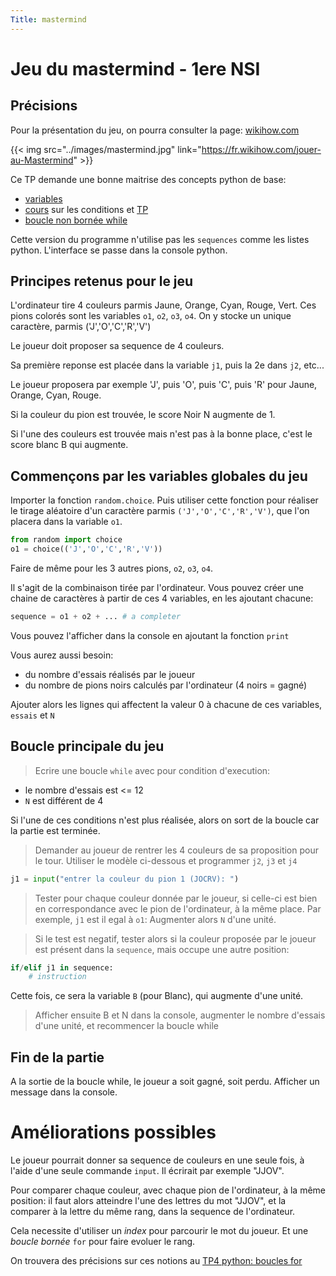 ```yaml
---
Title: mastermind
---
```


# Jeu du mastermind - 1ere NSI
## Précisions
Pour la présentation du jeu, on pourra consulter la page: [wikihow.com](https://fr.wikihow.com/jouer-au-Mastermind)

{{< img src="../images/mastermind.jpg" link="https://fr.wikihow.com/jouer-au-Mastermind" >}}

Ce TP demande une bonne maitrise des concepts python de base:

* [variables](/docs/python/pages/variables/page4_D/)
* [cours](/docs/python/pages/conditions/page2_D/) sur les conditions et [TP](/docs/python/pages/conditions/page3/)
* [boucle non bornée while](/docs/python/pages/conditions/page4/)

Cette version du programme n'utilise pas les `sequences` comme les listes python. 
L'interface se passe dans la console python.

## Principes retenus pour le jeu
L'ordinateur tire 4 couleurs parmis Jaune, Orange, Cyan, Rouge, Vert. Ces pions colorés sont les variables `o1`, `o2`, `o3`, `o4`. On y stocke un unique caractère, parmis ('J','O','C','R','V')

Le joueur doit proposer sa sequence de 4 couleurs. 

Sa première reponse est placée dans la variable `j1`, puis la 2e dans `j2`, etc...

Le joueur proposera par exemple 'J', puis 'O', puis 'C', puis 'R' pour Jaune, Orange, Cyan, Rouge.

Si la couleur du pion est trouvée, le score Noir N augmente de 1.

Si l'une des couleurs est trouvée mais n'est pas à la bonne place, c'est le score blanc B qui augmente.

## Commençons par les variables globales du jeu
Importer la fonction `random.choice`. Puis utiliser cette fonction pour réaliser le tirage aléatoire d'un caractère parmis `('J','O','C','R','V')`, que l'on placera dans la variable `o1`.

```python
from random import choice
o1 = choice(('J','O','C','R','V'))
```

Faire de même pour les 3 autres pions, `o2`, `o3`, `o4`.

Il s'agit de la combinaison tirée par l'ordinateur. 
Vous pouvez créer une chaine de caractères à partir de ces 4 variables, en les ajoutant chacune:

```python
sequence = o1 + o2 + ... # a completer
```
Vous pouvez l'afficher dans la console en ajoutant la fonction `print`

Vous aurez aussi besoin:

* du nombre d'essais réalisés par le joueur
* du nombre de pions noirs calculés par l'ordinateur (4 noirs = gagné)

Ajouter alors les lignes qui affectent la valeur 0 à chacune de ces variables, `essais` et `N`

## Boucle principale du jeu
> Ecrire une boucle `while` avec pour condition d'execution:

* le nombre d'essais est <= 12
* `N` est différent de 4

Si l'une de ces conditions n'est plus réalisée, alors on sort de la boucle car la partie est terminée.

> Demander au joueur de rentrer les 4 couleurs de sa proposition pour le tour. Utiliser le modèle ci-dessous et programmer `j2`, `j3` et `j4`

```python
j1 = input("entrer la couleur du pion 1 (JOCRV): ")
```

> Tester pour chaque couleur donnée par le joueur, si celle-ci est bien en correspondance avec le pion de l'ordinateur, à la même place. Par exemple, `j1` est il egal à `o1`: Augmenter alors `N` d'une unité.

> Si le test est negatif, tester alors si la couleur proposée par le joueur est présent dans la `sequence`, mais occupe une autre position:

```python
if/elif j1 in sequence:
    # instruction
```

Cette fois, ce sera la variable `B` (pour Blanc), qui augmente d'une unité.

> Afficher ensuite B et N dans la console, augmenter le nombre d'essais d'une unité, et recommencer la boucle while

## Fin de la partie
A la sortie de la boucle while, le joueur a soit gagné, soit perdu. Afficher un message dans la console.


# Améliorations possibles
Le joueur pourrait donner sa sequence de couleurs en une seule fois, à l'aide d'une seule commande `input`. Il écrirait par exemple "JJOV". 

Pour comparer chaque couleur, avec chaque pion de l'ordinateur, à la même position: il faut alors atteindre l'une des lettres du mot "JJOV", et la comparer à la lettre du même rang, dans la sequence de l'ordinateur.

Cela necessite d'utiliser un *index* pour parcourir le mot du joueur. Et une *boucle bornée* `for` pour faire evoluer le rang.

On trouvera des précisions sur ces notions au [TP4 python: boucles for](/docs/NSI_1/donnees/page5/)





